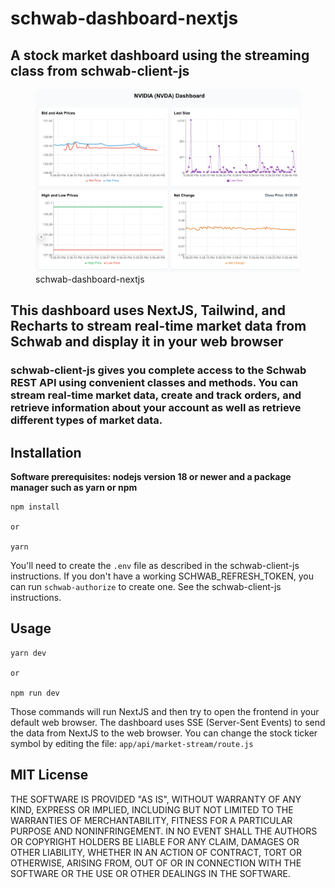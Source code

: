 # schwab-dashboard-nextjs

## A stock market dashboard using the streaming class from schwab-client-js

<figure>
     <img src="public/schwab-dashboard-nextjs.png" alt="Description" width="800">
     <figcaption>schwab-dashboard-nextjs</figcaption>
</figure>

## This dashboard uses NextJS, Tailwind, and Recharts to stream real-time market data from Schwab and display it in your web browser

### **schwab-client-js** gives you complete access to the Schwab REST API using convenient classes and methods. You can stream real-time market data, create and track orders, and retrieve information about your account as well as retrieve different types of market data.

## Installation

**Software prerequisites: nodejs version 18 or newer and a package manager such as yarn or npm**

```
npm install

or

yarn
```

You'll need to create the `.env` file as described in the schwab-client-js instructions.
If you don't have a working SCHWAB_REFRESH_TOKEN, you can run `schwab-authorize` to create one.
See the schwab-client-js instructions.

## Usage

```
yarn dev

or

npm run dev
```

Those commands will run NextJS and then try to open the frontend in your default web browser.
The dashboard uses SSE (Server-Sent Events) to send the data from NextJS to the web browser.
You can change the stock ticker symbol by editing the file: `app/api/market-stream/route.js`

## MIT License

THE SOFTWARE IS PROVIDED "AS IS", WITHOUT WARRANTY OF ANY KIND, EXPRESS OR
IMPLIED, INCLUDING BUT NOT LIMITED TO THE WARRANTIES OF MERCHANTABILITY,
FITNESS FOR A PARTICULAR PURPOSE AND NONINFRINGEMENT. IN NO EVENT SHALL THE
AUTHORS OR COPYRIGHT HOLDERS BE LIABLE FOR ANY CLAIM, DAMAGES OR OTHER
LIABILITY, WHETHER IN AN ACTION OF CONTRACT, TORT OR OTHERWISE, ARISING FROM,
OUT OF OR IN CONNECTION WITH THE SOFTWARE OR THE USE OR OTHER DEALINGS IN THE
SOFTWARE.
